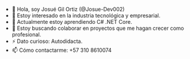 - 👋 Hola, soy Josué Gil Ortiz (@Josue-Dev002)
- 👀 Estoy interesado en la industria tecnológica y empresarial.
- 🌱 Actualmente estoy aprendiendo C# .NET Core.
- 💞️ Estoy buscando colaborar en proyectos que me hagan crecer como profesional.
- ⚡ Dato curioso: Autodidacta.
- 📫 Cómo contactarme: +57 310 8610074

<!---
Josue-Dev002/Josue-Dev002 is a ✨ special ✨ repository because its `README.md` (this file) appears on your GitHub profile.
You can click the Preview link to take a look at your changes.
--->
